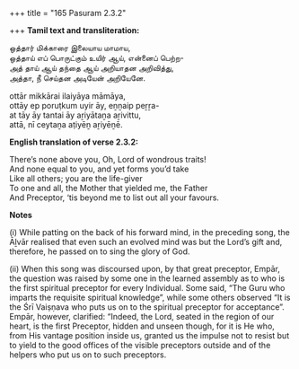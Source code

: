 +++
title = "165 Pasuram 2.3.2"

+++
**Tamil text and transliteration:**

ஒத்தார் மிக்காரை இலையாய மாமாய,  
ஒத்தாய் எப் பொருட்கும் உயிர் ஆய், என்னைப் பெற்ற-  
அத் தாய் ஆய் தந்தை ஆய் அறியாதன அறிவித்து,  
அத்தா, நீ செய்தன அடியேன் அறியேனே.

ottār mikkārai ilaiyāya māmāya,  
ottāy ep poruṭkum uyir āy, eṉṉaip peṟṟa-  
at tāy āy tantai āy aṟiyātaṉa aṟivittu,  
attā, nī ceytaṉa aṭiyēṉ aṟiyēṉē.

**English translation of verse 2.3.2:**

There’s none above you, Oh, Lord of wondrous traits!  
And none equal to you, and yet forms you’d take  
Like all others; you are the life-giver  
To one and all, the Mother that yielded me, the Father  
And Preceptor, ‘tis beyond me to list out all your favours.

**Notes**

\(i\) While patting on the back of his forward mind, in the preceding song, the Āḻvār realised that even such an evolved mind was but the Lord’s gift and, therefore, he passed on to sing the glory of God.

\(ii\) When this song was discoursed upon, by that great preceptor, Empār, the question was raised by some one in the learned assembly as to who is the first spiritual preceptor for every Individual. Some said, “The Guru who imparts the requisite spiritual knowledge”, while some others observed “It is the Śrī Vaiṣṇava who puts us on to the spiritual preceptor for acceptance”. Empār, however, clarified: “Indeed, the Lord, seated in the region of our heart, is the first Preceptor, hidden and unseen though, for it is He who, from His vantage position inside us, granted us the impulse not to resist but to yield to the good offices of the visible preceptors outside and of the helpers who put us on to such preceptors.


